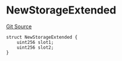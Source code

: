 # NewStorageExtended
[Git Source](https://github.com/ubiquity/ubiquity-dollar/blob/06f2fdfc8852ea0bb7a36def890d6742ea2373df/src/dollar/mocks/MockFacet.sol)


```solidity
struct NewStorageExtended {
    uint256 slot1;
    uint256 slot2;
}
```

